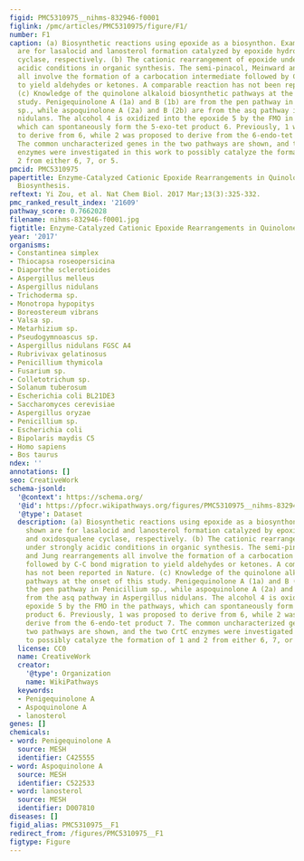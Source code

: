 ```yaml
---
figid: PMC5310975__nihms-832946-f0001
figlink: /pmc/articles/PMC5310975/figure/F1/
number: F1
caption: (a) Biosynthetic reactions using epoxide as a biosynthon. Examples shown
  are for lasalocid and lanosterol formation catalyzed by epoxide hydrolase and oxidosqualene
  cyclase, respectively. (b) The cationic rearrangement of epoxide under strongly
  acidic conditions in organic synthesis. The semi-pinacol, Meinward and Jung rearrangements
  all involve the formation of a carbocation intermediate followed by C-C bond migration
  to yield aldehydes or ketones. A comparable reaction has not been reported in Nature.
  (c) Knowledge of the quinolone alkaloid biosynthetic pathways at the onset of this
  study. Penigequinolone A (1a) and B (1b) are from the pen pathway in Penicillium
  sp., while aspoquinolone A (2a) and B (2b) are from the asq pathway in Aspergillus
  nidulans. The alcohol 4 is oxidized into the epoxide 5 by the FMO in the pathways,
  which can spontaneously form the 5-exo-tet product 6. Previously, 1 was proposed
  to derive from 6, while 2 was proposed to derive from the 6-endo-tet product 7.
  The common uncharacterized genes in the two pathways are shown, and the two CrtC
  enzymes were investigated in this work to possibly catalyze the formation of 1 and
  2 from either 6, 7, or 5.
pmcid: PMC5310975
papertitle: Enzyme-Catalyzed Cationic Epoxide Rearrangements in Quinolone Alkaloid
  Biosynthesis.
reftext: Yi Zou, et al. Nat Chem Biol. 2017 Mar;13(3):325-332.
pmc_ranked_result_index: '21609'
pathway_score: 0.7662028
filename: nihms-832946-f0001.jpg
figtitle: Enzyme-Catalyzed Cationic Epoxide Rearrangements in Quinolone Alkaloid Biosynthesis
year: '2017'
organisms:
- Constantinea simplex
- Thiocapsa roseopersicina
- Diaporthe sclerotioides
- Aspergillus melleus
- Aspergillus nidulans
- Trichoderma sp.
- Monotropa hypopitys
- Boreostereum vibrans
- Valsa sp.
- Metarhizium sp.
- Pseudogymnoascus sp.
- Aspergillus nidulans FGSC A4
- Rubrivivax gelatinosus
- Penicillium thymicola
- Fusarium sp.
- Colletotrichum sp.
- Solanum tuberosum
- Escherichia coli BL21DE3
- Saccharomyces cerevisiae
- Aspergillus oryzae
- Penicillium sp.
- Escherichia coli
- Bipolaris maydis C5
- Homo sapiens
- Bos taurus
ndex: ''
annotations: []
seo: CreativeWork
schema-jsonld:
  '@context': https://schema.org/
  '@id': https://pfocr.wikipathways.org/figures/PMC5310975__nihms-832946-f0001.html
  '@type': Dataset
  description: (a) Biosynthetic reactions using epoxide as a biosynthon. Examples
    shown are for lasalocid and lanosterol formation catalyzed by epoxide hydrolase
    and oxidosqualene cyclase, respectively. (b) The cationic rearrangement of epoxide
    under strongly acidic conditions in organic synthesis. The semi-pinacol, Meinward
    and Jung rearrangements all involve the formation of a carbocation intermediate
    followed by C-C bond migration to yield aldehydes or ketones. A comparable reaction
    has not been reported in Nature. (c) Knowledge of the quinolone alkaloid biosynthetic
    pathways at the onset of this study. Penigequinolone A (1a) and B (1b) are from
    the pen pathway in Penicillium sp., while aspoquinolone A (2a) and B (2b) are
    from the asq pathway in Aspergillus nidulans. The alcohol 4 is oxidized into the
    epoxide 5 by the FMO in the pathways, which can spontaneously form the 5-exo-tet
    product 6. Previously, 1 was proposed to derive from 6, while 2 was proposed to
    derive from the 6-endo-tet product 7. The common uncharacterized genes in the
    two pathways are shown, and the two CrtC enzymes were investigated in this work
    to possibly catalyze the formation of 1 and 2 from either 6, 7, or 5.
  license: CC0
  name: CreativeWork
  creator:
    '@type': Organization
    name: WikiPathways
  keywords:
  - Penigequinolone A
  - Aspoquinolone A
  - lanosterol
genes: []
chemicals:
- word: Penigequinolone A
  source: MESH
  identifier: C425555
- word: Aspoquinolone A
  source: MESH
  identifier: C522533
- word: lanosterol
  source: MESH
  identifier: D007810
diseases: []
figid_alias: PMC5310975__F1
redirect_from: /figures/PMC5310975__F1
figtype: Figure
---
```

